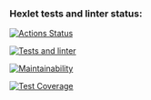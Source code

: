 ### Hexlet tests and linter status:
[![Actions Status](https://github.com/Blazelip/backend-project-4/workflows/hexlet-check/badge.svg)](https://github.com/Blazelip/backend-project-4/actions)

[![Tests and linter](https://github.com/Blazelip/backend-project-lvl2/actions/workflows/tests-lint.yml/badge.svg)](https://github.com/Blazelip/backend-project-lvl2/actions)

[![Maintainability](https://api.codeclimate.com/v1/badges/077b1f426eaefe680f9c/maintainability)](https://codeclimate.com/github/Blazelip/backend-project-4/maintainability)

[![Test Coverage](https://api.codeclimate.com/v1/badges/077b1f426eaefe680f9c/test_coverage)](https://codeclimate.com/github/Blazelip/backend-project-4/test_coverage)